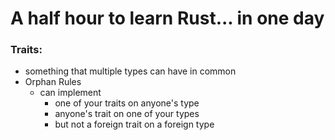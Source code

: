 # A half hour to learn Rust... in one day

### Traits:
- something that multiple types can have in common
- Orphan Rules
  - can implement 
    - one of your traits on anyone's type
    - anyone's trait on one of your types
    - but not a foreign trait on a foreign type
 